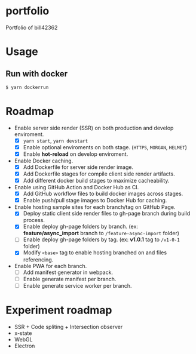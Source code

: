 # portfolio
Portfolio of bill42362

# Usage
## Run with docker ##
```sh
$ yarn dockerrun
```


# Roadmap
* Enable server side render (SSR) on both production and develop enviroment.
  - [x] `yarn start`, `yarn devstart`
  - [x] Enable optional enviroments on both stage. (`HTTPS`, `MORGAN`, `HELMET`)
  - [x] Enable **hot-reload** on develop enviroment.
* Enable Docker caching.
  - [x] Add Dockerfile for server side render image.
  - [x] Add Dockerfile stages for compile client side  render artifacts.
  - [x] Add different docker build stages to maximize cacheability.
* Enable using GitHub Action and Docker Hub as CI.
  - [x] Add GitHub workflow files to build docker images across stages.
  - [x] Enable push/pull stage images to Docker Hub for caching.
* Enable hosting sample sites for each branch/tag on GitHub Page.
  - [x] Deploy static client side render files to gh-page branch during build process.
  - [x] Enable deploy gh-page folders by branch. (ex: **feature/async_import** branch to `/feature-async-import` folder)
  - [ ] Enable deploy gh-page folders by tag. (ex: **v1.0.1** tag to `/v1-0-1` folder)
  - [x] Modify `<base>` tag to enable hosting branched on and files referencing.
* Enable PWA for each branch.
  - [ ] Add manifest generator in webpack.
  - [ ] Enable generate manifest per branch.
  - [ ] Enable generate service worker per branch.

# Experiment roadmap
* SSR + Code spliting + Intersection observer
* x-state
* WebGL
* Electron
